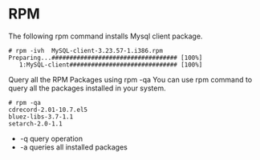 # RPM

The following rpm command installs Mysql client package.
```
# rpm -ivh  MySQL-client-3.23.57-1.i386.rpm
Preparing...################################### [100%]
   1:MySQL-client############################## [100%]
```

Query all the RPM Packages using rpm -qa
You can use rpm command to query all the packages installed in your system.
```
# rpm -qa
cdrecord-2.01-10.7.el5
bluez-libs-3.7-1.1
setarch-2.0-1.1
```
* -q query operation
* -a queries all installed packages